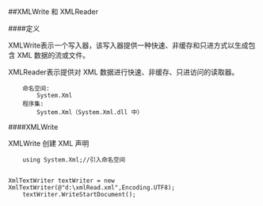 ##XMLWrite 和 XMLReader

####定义

XMLWrite表示一个写入器，该写入器提供一种快速、非缓存和只进方式以生成包含 XML 数据的流或文件。

XMLReader表示提供对 XML 数据进行快速、非缓存、只进访问的读取器。

```
    命名空间:
        System.Xml
    程序集:
        System.Xml（System.Xml.dll 中）
```     
        

####XMLWrite

XMLWrite 创建 XML 声明

```javascritp
    using System.Xml;//引入命名空间
    XmlTextWriter textWriter = new XmlTextWriter(@"d:\xmlRead.xml",Encoding.UTF8);
    textWriter.WriteStartDocument();
```